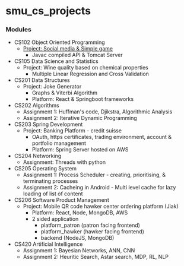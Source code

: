 # smu_cs_projects

### Modules
- CS102 Object Oriented Programming
  - [Project: Social media & Simple game]()
    - Javac compiled API & Tomcat Server
- CS105 Data Science and Statistics
  - Project: Wine quality based on chemical properties
    - Multiple Linear Regression and Cross Validation
- CS201 Data Structures
  - Project: Joke Generator
    - Graphs & Viterbi Algorithm
    - Platform: React & Springboot frameworks
- CS202 Algorithms
  - Assignment 1: Huffman's code, Djikstra, Algorithmic Analysis
  - Assignment 2: Iterative Dynamic Programming
- CS203 Spring Development
  - Project: Banking Platform - credit suisse
    - OAuth, https certificates, trading environment, account & portfolio management
    - Platform: Spring Server hosted on AWS
- CS204 Networking
  - Assignment: Threads with python
- CS205 Operating System
  - Assignment 1: Process Scheduler - creating, prioritising, & terminating processes
  - Assignment 2: Cacheing in Android - Multi level cache for lazy loading of list of content
- CS206 Software Product Management
  - Project: Mobile QR code hawker center ordering platform (Jiak)
    - Platform: React, Node, MongoDB, AWS
    - 2 sided application
      - platform_patron (patron facing frontend)
      - platform_hawker (hawker facing frontend)
      - backend (NodeJS, MongoDB)
- CS420 Artificial Intelligence
  - Assignment 1: Bayesian Networks, ANN, CNN
  - Assignment 2: Heuritic Search, Astar search, MDP, RL, NLP

